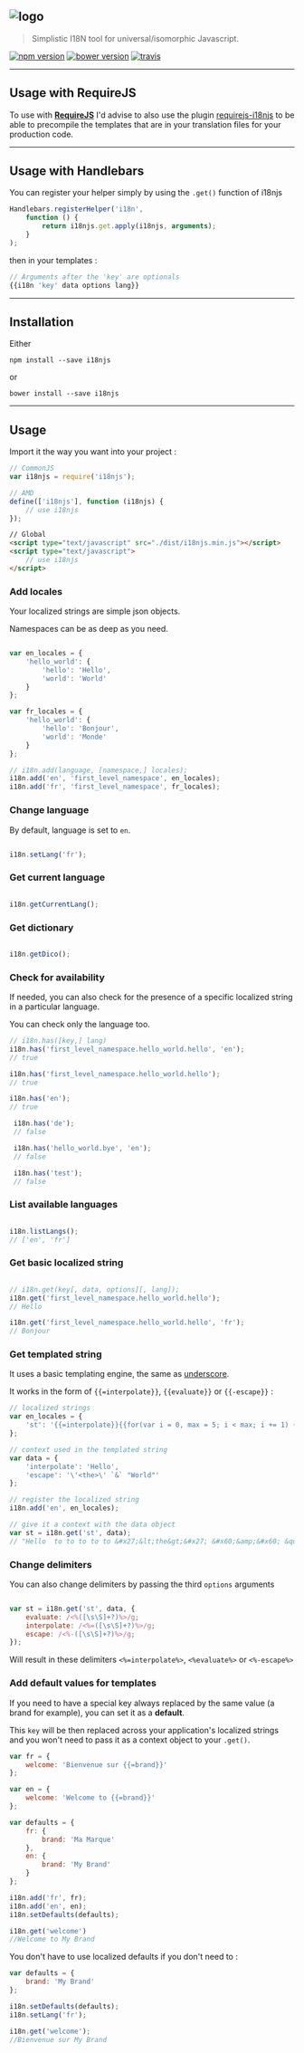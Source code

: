 ![logo](./dist/logo.png)
-----

> Simplistic I18N tool for universal/isomorphic Javascript.

[![npm version](https://img.shields.io/npm/v/i18njs.svg?style=flat)](http://badge.fury.io/js/i18njs)
[![bower version](https://img.shields.io/bower/v/i18njs.svg?style=flat)](http://bower.io/search/?q=i18njs)
[![travis](https://travis-ci.org/yoannmoinet/i18njs.svg)](https://travis-ci.org/yoannmoinet/i18njs)

----


## Usage with RequireJS

To use with **[RequireJS](http://requirejs.org)** I'd advise to also use the plugin
[requirejs-i18njs](https://github.com/yoannmoinet/requirejs-i18njs) to be able to precompile the templates
that are in your translation files for your production code.

----

## Usage with Handlebars

You can register your helper simply by using the `.get()` function of i18njs

```javascript
Handlebars.registerHelper('i18n',
    function () {
        return i18njs.get.apply(i18njs, arguments);
    }
);
```

then in your templates :

```javascript
// Arguments after the 'key' are optionals
{{i18n 'key' data options lang}}
```

----

## Installation

Either

```node
npm install --save i18njs
```

or

```node
bower install --save i18njs
```
----

## Usage

Import it the way you want into your project :

```javascript
// CommonJS
var i18njs = require('i18njs');
```

```javascript
// AMD
define(['i18njs'], function (i18njs) {
    // use i18njs
});
```

```html
// Global
<script type="text/javascript" src="./dist/i18njs.min.js"></script>
<script type="text/javascript">
    // use i18njs
</script>
```

### Add locales

Your localized strings are simple json objects.

Namespaces can be as deep as you need.

```javascript

var en_locales = {
    'hello_world': {
        'hello': 'Hello',
        'world': 'World'
    }
};

var fr_locales = {
    'hello_world': {
        'hello': 'Bonjour',
        'world': 'Monde'
    }
};

// i18n.add(language, [namespace,] locales);
i18n.add('en', 'first_level_namespace', en_locales);
i18n.add('fr', 'first_level_namespace', fr_locales);

```

### Change language

By default, language is set to `en`.

```javascript

i18n.setLang('fr');

```

### Get current language

```javascript

i18n.getCurrentLang();

```

### Get dictionary

```javascript

i18n.getDico();

```
### Check for availability

If needed, you can also check for the presence of a specific localized string in a particular language.

You can check only the language too.

 ```javascript
 // i18n.has([key,] lang)
 i18n.has('first_level_namespace.hello_world.hello', 'en');
 // true

 i18n.has('first_level_namespace.hello_world.hello');
 // true

 i18n.has('en');
 // true

  i18n.has('de');
  // false

  i18n.has('hello_world.bye', 'en');
  // false

  i18n.has('test');
  // false
 ```

### List available languages

```javascript

i18n.listLangs();
// ['en', 'fr']

```

### Get basic localized string

```javascript

// i18n.get(key[, data, options][, lang]);
i18n.get('first_level_namespace.hello_world.hello');
// Hello

i18n.get('first_level_namespace.hello_world.hello', 'fr');
// Bonjour

```

### Get templated string

It uses a basic templating engine, the same as [underscore](http://underscorejs.org/#template).

It works in the form of `{{=interpolate}}`, `{{evaluate}}` or `{{-escape}}` :

```javascript
// localized strings
var en_locales = {
    'st': '{{=interpolate}}{{for(var i = 0, max = 5; i < max; i += 1) {}} to{{}}} {{-escape}}'
};

// context used in the templated string
var data = {
    'interpolate': 'Hello',
    'escape': '\'<the>\' `&` "World"'
};

// register the localized string
i18n.add('en', en_locales);

// give it a context with the data object
var st = i18n.get('st', data);
// "Hello  to to to to to &#x27;&lt;the&gt;&#x27; &#x60;&amp;&#x60; &quot;World&quot;"

```

### Change delimiters

You can also change delimiters by passing the third `options` arguments

```javascript

var st = i18n.get('st', data, {
    evaluate: /<%([\s\S]+?)%>/g;
    interpolate: /<%=([\s\S]+?)%>/g;
    escape: /<%-([\s\S]+?)%>/g;
});

```

Will result in these delimiters `<%=interpolate%>`, `<%evaluate%>` or `<%-escape%>`

### Add default values for templates

If you need to have a special key always replaced by the same value (a brand for example),
you can set it as a **default**.

This `key` will be then replaced across your application's localized strings and you
won't need to pass it as a context object to your `.get()`.

```javascript
var fr = {
    welcome: 'Bienvenue sur {{=brand}}'
};

var en = {
    welcome: 'Welcome to {{=brand}}'
};

var defaults = {
    fr: {
        brand: 'Ma Marque'
    },
    en: {
        brand: 'My Brand'
    }
};

i18n.add('fr', fr);
i18n.add('en', en);
i18n.setDefaults(defaults);

i18n.get('welcome')
//Welcome to My Brand
```

You don't have to use localized defaults if you don't need to :

```javascript
var defaults = {
    brand: 'My Brand'
};

i18n.setDefaults(defaults);
i18n.setLang('fr');

i18n.get('welcome');
//Bienvenue sur My Brand
```
